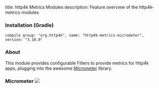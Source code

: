 title: http4k Metrics Modules
description: Feature overview of the http4k-metrics modules

### Installation (Gradle)
```compile group: "org.http4k", name: "http4k-metrics-micrometer", version: "3.10.0"```

### About

This module provides configurable Filters to provide metrics for http4k apps, plugging into the awesome [Micrometer](http://github.com/resilience4j/) library.

### Micrometer [<img class="octocat" src="/img/octocat-32.png"/>](https://github.com/http4k/http4k/blob/master/src/docs/guide/modules/metrics/example_micrometer.kt)

<script src="https://gist-it.appspot.com/https://github.com/http4k/http4k/blob/master/src/docs/guide/modules/resilience/example_micrometer.kt"></script>
